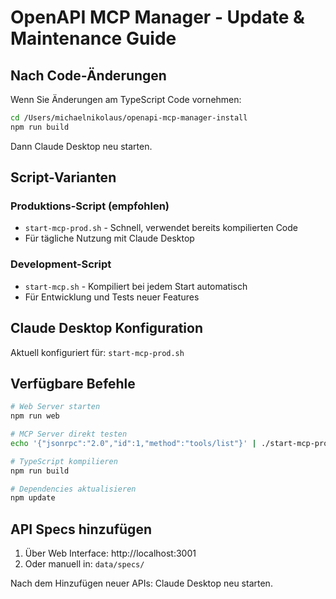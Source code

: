 # OpenAPI MCP Manager - Update & Maintenance Guide

## Nach Code-Änderungen

Wenn Sie Änderungen am TypeScript Code vornehmen:

```bash
cd /Users/michaelnikolaus/openapi-mcp-manager-install
npm run build
```

Dann Claude Desktop neu starten.

## Script-Varianten

### Produktions-Script (empfohlen)
- `start-mcp-prod.sh` - Schnell, verwendet bereits kompilierten Code
- Für tägliche Nutzung mit Claude Desktop

### Development-Script
- `start-mcp.sh` - Kompiliert bei jedem Start automatisch
- Für Entwicklung und Tests neuer Features

## Claude Desktop Konfiguration

Aktuell konfiguriert für: `start-mcp-prod.sh`

## Verfügbare Befehle

```bash
# Web Server starten
npm run web

# MCP Server direkt testen
echo '{"jsonrpc":"2.0","id":1,"method":"tools/list"}' | ./start-mcp-prod.sh

# TypeScript kompilieren
npm run build

# Dependencies aktualisieren
npm update
```

## API Specs hinzufügen

1. Über Web Interface: http://localhost:3001
2. Oder manuell in: `data/specs/`

Nach dem Hinzufügen neuer APIs: Claude Desktop neu starten.
